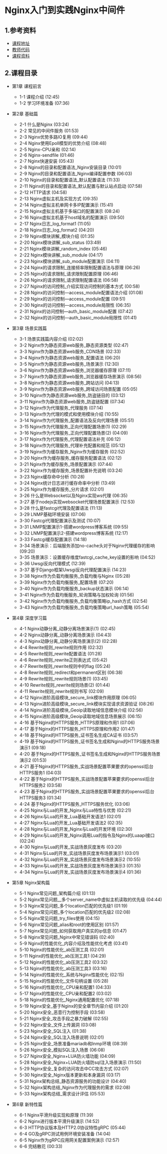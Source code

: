 # Nginx入门到实践Nginx中间件

## 1.参考资料

+ [课程地址](https://coding.imooc.com/learn/list/121.html)
+ [教师代码](https://git.imooc.com/19920625lsg/coding-121)
+ [课程资料](https://coding.imooc.com/learn/questiondetail/42422.html)

## 2.课程目录

+ 第1章 课程前言
  + 1-1 课程介绍  (12:45)
  + 1-2 学习环境准备  (07:36)

+ 第2章 基础篇
  + 2-1 什么是Nginx  (03:24)
  + 2-2 常见的中间件服务  (01:53)
  + 2-3 Nginx优势多路IO复用  (09:44)
  + 2-4 Nginx使用Epoll模型的优势介绍  (08:48)
  + 2-5 Nginx-CPU亲和  (02:14)
  + 2-6 Nginx-sendfile  (01:46)
  + 2-7 Nginx快速安装  (05:43)
  + 2-8 Nginx的目录和配置语法_Nginx安装目录  (10:01)
  + 2-9 Nginx的目录和配置语法_Nginx编译配置参数  (06:03)
  + 2-10 Nginx的目录和配置语法_默认配置语法  (11:33)
  + 2-11 Nginx的目录和配置语法_默认配置与默认站点启动  (07:58)
  + 2-12 HTTP请求  (04:58)
  + 2-13 Nginx虚拟主机及实现方式  (09:35)
  + 2-14 Nginx虚拟主机单网卡多IP配置演示  (15:41)
  + 2-15 Nginx虚拟主机基于多端口的配置演示  (08:24)
  + 2-16 Nginx虚拟主机基于host域名的配置演示  (09:50)
  + 2-17 Nginx日志_log_format1  (11:05)
  + 2-18 Nginx日志_log_format2  (04:20)
  + 2-19 Nginx模块讲解_模块介绍  (01:35)
  + 2-20 Nginx模块讲解_sub_status  (03:49)
  + 2-21 Nginx模块讲解_random_index  (05:46)
  + 2-22 Nginx模块讲解_sub_module  (04:17)
  + 2-23 Nginx模块讲解_sub_module配置演示  (04:11)
  + 2-24 Nginx的请求限制_连接频率限制配置语法与原理  (06:26)
  + 2-25 Nginx的请求限制_请求限制配置原理  (06:46)
  + 2-26 Nginx的请求限制_请求限制配置语法  (06:58)
  + 2-27 Nginx的访问控制_介绍实现访问控制的基本方式  (00:58)
  + 2-28 Nginx的访问控制—access_module配置语法介绍  (01:08)
  + 2-29 Nginx的访问控制—access_module配置  (09:51)
  + 2-30 Nginx的访问控制—access_module局限性  (06:35)
  + 2-31 Nginx的访问控制—auth_basic_module配置  (07:42)
  + 2-32 Nginx的访问控制—auth_basic_module局限性  (01:41)

+ 第3章 场景实践篇
  + 3-1 场景实践篇内容介绍  (02:02)
  + 3-2 Nginx作为静态资源web服务_静态资源类型  (02:47)
  + 3-3 Nginx作为静态资源web服务_CDN场景  (02:33)
  + 3-4 Nginx作为静态资源web服务_配置语法  (06:20)
  + 3-5 Nginx作为静态资源web服务_场景演示  (12:30)
  + 3-6 Nginx作为静态资源web服务_浏览器缓存原理  (07:11)
  + 3-7 Nginx作为静态资源web服务_浏览器缓存场景演示  (08:56)
  + 3-8 Nginx作为静态资源web服务_跨站访问  (04:13)
  + 3-9 Nginx作为静态资源web服务_跨域访问场景配置  (05:05)
  + 3-10 Nginx作为静态资源web服务_防盗链目的  (03:12)
  + 3-11 Nginx作为静态资源web服务_防盗链配置  (07:34)
  + 3-12 Nginx作为代理服务_代理服务  (07:14)
  + 3-13 Nginx作为代理的模式和使用模块介绍  (10:55)
  + 3-14 Nginx作为代理服务_配置语法及反向代理场景  (05:51)
  + 3-15 Nginx作为代理服务_正向代理配置场景(1)  (02:29)
  + 3-16 Nginx作为代理服务_正向代理配置场景(2)  (04:09)
  + 3-17 Nginx作为代理服务_代理配置语法补充  (06:12)
  + 3-18 Nginx作为代理服务_代理补充配置和规范  (05:12)
  + 3-19 Nginx作为缓存服务_Nginx作为缓存服务  (02:52)
  + 3-20 Nginx作为缓存服务_缓存服务配置语法  (02:12)
  + 3-21 Nginx作为缓存服务_场景配置演示  (07:44)
  + 3-22 Nginx作为缓存服务_场景配置补充说明  (03:24)
  + 3-23 Nginx缓存命中分析  (10:28)
  + 3-24 Nginx统计日志进行缓存命率中分析  (13:49)
  + 3-25 Nginx作为缓存服务_分片请求  (02:01)
  + 3-26 什么是Websocket以及Nginx实现ws代理  (06:35)
  + 3-27 基于nodejs实现websocket代理场景配置演示  (12:53)
  + 3-28 什么是fastcgi代理及配置语法  (11:13)
  + 3-29 LNMP基础环境安装  (07:06)
  + 3-30 Fastcgi代理配置演示及测试  (10:07)
  + 3-31 LNMP配置演示1-搭建wordpress博客系统  (09:55)
  + 3-32 LNMP配置演示2-搭建wordpress博客系统  (12:17)
  + 3-33 Fastcgi缓存配置演示  (14:18)
  + 3-34 场景演示：后端服务添加no-cache头对于Nginx代理缓存的影响  (09:20)
  + 3-35 场景演示：设置缓存维度fastcgi_cache_key设置的影响  (04:52)
  + 3-36 Uwsgi反向代理模式  (12:39)
  + 3-37 基于Django框架Uwsgi反向代理配置演示  (14:23)
  + 3-38 Nginx作为负载均衡服务_负载均衡与Nginx  (05:28)
  + 3-39 Nginx作为负载均衡服务_配置场景  (07:20)
  + 3-40 Nginx作为负载均衡服务_backup状态演示  (06:14)
  + 3-41 Nginx作为负载均衡服务_轮询策略与加权轮询  (01:56)
  + 3-42 Nginx作为负载均衡服务_负载均衡策略ip_hash方式  (02:54)
  + 3-43 Nginx作为负载均衡服务_负载均衡策略url_hash策略  (05:54)

+ 第4章 深度学习篇
  + 4-1 Nginx动静分离_动静分离场景演示(1)  (02:45)
  + 4-2 Nginx动静分离_动静分离场景演示  (04:43)
  + 4-3 Nginx动静分离_动静分离场景演示(2)  (02:28)
  + 4-4 Rewrite规则_rewrite规则作用  (02:32)
  + 4-5 Rewrite规则_rewrite配置语法  (01:28)
  + 4-6 Rewrite规则_rewrite正则表达式  (05:42)
  + 4-7 Rewrite规则_rewrite规则中的flag  (05:24)
  + 4-8 Rewrite规则_redirect和permanent区别  (06:38)
  + 4-9 Rewrite规则_rewrite规则场景(1)  (03:45)
  + 4-10 Rewrite规则_rewrite规则场景(2)  (01:44)
  + 4-11 Rewrite规则_rewrite规则书写  (02:09)
  + 4-12 Nginx进阶高级模块_secure_link模块作用原理  (06:05)
  + 4-13 Nginx进阶高级模块_secure_link模块实现请求资源验证  (08:26)
  + 4-14 Nginx进阶高级模块_Geoip读取地域信息模块介绍  (02:56)
  + 4-15 Nginx进阶高级模块_Geoip读取地域信息场景展示  (06:15)
  + 4-16 基于Nginx的HTTPS服务_HTTPS原理和作用1  (07:06)
  + 4-17 基于Nginx的HTTPS服务_HTTPS原理和作用2  (01:47)
  + 4-18 基于Nginx的HTTPS服务_证书签名生成CA证书  (03:57)
  + 4-19 基于Nginx的HTTPS服务_证书签名生成和Nginx的HTTPS服务场景演示1  (09:18)
  + 4-20 基于Nginx的HTTPS服务_证书签名生成和Nginx的HTTPS服务场景演示2  (01:53)
  + 4-21 基于Nginx的HTTPS服务_实战场景配置苹果要求的openssl后台HTTPS服务1  (04:03)
  + 4-22 基于Nginx的HTTPS服务_实战场景配置苹果要求的openssl后台HTTPS服务2  (03:58)
  + 4-23 基于Nginx的HTTPS服务_实战场景配置苹果要求的openssl后台HTTPS服务3  (01:34)
  + 4-24 基于Nginx的HTTPS服务_HTTPS服务优化  (03:06)
  + 4-25 Nginx与Lua的开发_Nginx与Lua特性与优势  (02:21)
  + 4-26 Nginx与Lua的开发_Lua基础开发语法1  (02:01)
  + 4-27 Nginx与Lua的开发_Lua基础开发语法2  (02:35)
  + 4-28 Nginx与Lua的开发_Nginx与Lua的开发环境  (02:30)
  + 4-29 Nginx与Lua的开发_Nginx调用Lua的指令及Nginx的Luaapi接口  (02:24)
  + 4-30 Nginx与Lua的开发_实战场景灰度发布  (03:20)
  + 4-31 Nginx与Lua的开发_实战场景灰度发布场景演示1  (03:01)
  + 4-32 Nginx与Lua的开发_实战场景灰度发布场景演示2  (10:55)
  + 4-33 Nginx与Lua的开发_实战场景灰度发布场景演示3  (01:35)
  + 4-34 Nginx与Lua的开发_实战场景灰度发布场景演示4  (01:36)

+ 第5章 Nginx架构篇
  + 5-1 Nginx常见问题_架构篇介绍  (01:13)
  + 5-2 Nginx常见问题__多个server_name中虚拟主机读取的优先级  (04:44)
  + 5-3 Nginx常见问题_多个location匹配的优先级1  (01:19)
  + 5-4 Nginx常见问题_多个location匹配的优先级2  (02:08)
  + 5-5 Nginx常见问题_try_files使用  (04:15)
  + 5-6 Nginx常见问题_alias和root的使用区别  (01:57)
  + 5-7 Nginx常见问题_如何获取用户真实的ip信息  (01:47)
  + 5-8 Nginx常见问题_Nginx中常见错误码  (02:40)
  + 5-9 Nginx的性能优化_内容介绍及性能优化考虑  (03:41)
  + 5-10 Nginx的性能优化_ab压测工具  (02:01)
  + 5-11 Nginx的性能优化_ab压测工具1  (04:29)
  + 5-12 Nginx的性能优化_ab压测工具2  (03:32)
  + 5-13 Nginx的性能优化_ab压测工具3  (03:16)
  + 5-14 Nginx的性能优化_系统与Nginx性能优化  (02:15)
  + 5-15 Nginx的性能优化_文件句柄设置  (05:28)
  + 5-16 Nginx的性能优化_CPU亲和配置1  (04:33)
  + 5-17 Nginx的性能优化_CPU亲和配置2  (03:02)
  + 5-18 Nginx的性能优化_Nginx通用配置优化  (07:18)
  + 5-19 Nginx安全_基于Nginx的安全章节内容介绍  (01:20)
  + 5-20 Nginx安全_恶意行为控制手段  (03:58)
  + 5-21 Nginx安全_攻击手段之暴力破解  (02:55)
  + 5-22 Nginx安全_文件上传漏洞  (03:08)
  + 5-23 Nginx安全_SQL注入  (01:38)
  + 5-24 Nginx安全_SQL注入场景说明  (02:01)
  + 5-25 Nginx安全_场景准备mariadb和lnmp环境  (08:39)
  + 5-26 Nginx安全_模拟SQL注入场景  (06:08)
  + 5-27 Nginx安全_Nginx+LUA防火墙功能  (04:09)
  + 5-28 Nginx安全_Nginx+LUA防火墙防sql注入场景演示  (11:50)
  + 5-29 Nginx安全_复杂的访问攻击中CC攻击方式  (02:07)
  + 5-30 Nginx安全_Nginx版本更新和本身漏洞  (03:17)
  + 5-31 Nginx架构总结_静态资源服务的功能设计  (04:40)
  + 5-32 Nginx架构总结_Nginx作为代理服务的需求  (02:08)
  + 5-33 Nginx架构总结_需求设计评估  (05:53)

+ 第6章 新特性篇
  + 6-1 Nginx平滑升级实现和原理  (11:39)
  + 6-2 Nginx进行版本平滑升级演示  (14:52)
  + 6-3 HTTP协议版本及HTTP2.0协议特性gRPC  (05:44)
  + 6-4 GO及gRPC测试用例环境安装准备  (14:04)
  + 6-5 Nginx作为gRPC应用网关配置案例演示  (12:57)
  + 6-6 完结散花  (00:33)
